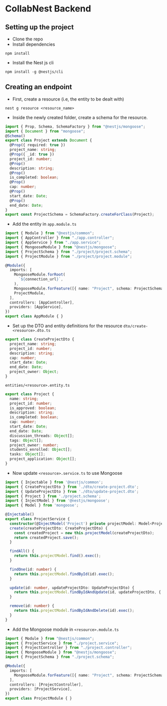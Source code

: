 # CollabNest Backend

## Setting up the project
* Clone the repo
* Install dependencies
```
npm install
```
* Install the Nest js cli
```
npm install -g @nestjs/cli
```

## Creating an endpoint
* First, create a resource (i.e, the entity to be dealt with)
```
nest g resource <resource_name>
```
* Inside the newly created folder, create a schema for the resource.
```typescript
import { Prop, Schema, SchemaFactory } from "@nestjs/mongoose";
import { Document } from "mongoose";
@Schema()
export class Project extends Document {
  @Prop({ required: true })
  project_name: string;
  @Prop({ _id: true })
  project_id: number;
  @Prop()
  description: string;
  @Prop()
  is_completed: boolean;
  @Prop()
  cap: number;
  @Prop()
  start_date: Date;
  @Prop()
  end_date: Date;
}
export const ProjectSchema = SchemaFactory.createForClass(Project);
```
* Add the entity in ``app.module.ts``
```typescript
import { Module } from "@nestjs/common";
import { AppController } from "./app.controller";
import { AppService } from "./app.service";
import { MongooseModule } from "@nestjs/mongoose";
import { ProjectSchema } from "./project/project.schema";
import { ProjectModule } from "./project/project.module";

@Module({
  imports: [
    MongooseModule.forRoot(
      `${connection_url}`,
    ),
    MongooseModule.forFeature([{ name: "Project", schema: ProjectSchema }]), // THIS LINE HERE! Enter the resource's name for 'name'
    ProjectModule,
  ],
  controllers: [AppController],
  providers: [AppService],
})
export class AppModule { }
```
* Set up the DTO and entity definitions for the resource
``dto/create-<resource>.dto.ts``
```typescript
export class CreateProjectDto {
  project_name: string;
  project_id: number;
  description: string;
  cap: number;
  start_date: Date;
  end_date: Date;
  project_owner: Object;
}
```
``entities/<resource>.entity.ts``
```typescript
export class Project {
  name: string;
  project_id: number;
  is_approved: boolean;
  description: string;
  is_completed: boolean;
  cap: number;
  start_date: Date;
  end_date: Date;
  discussion_threads: Object[];
  tags: Object[];
  project_owner: number;
  students_enrolled: Object[];
  tasks: Object[];
  project_application: Object[];
}
```
* Now update ``<resource>.service.ts`` to use Mongoose
```typescript
import { Injectable } from '@nestjs/common';
import { CreateProjectDto } from './dto/create-project.dto';
import { UpdateProjectDto } from './dto/update-project.dto';
import { Project } from './project.schema';
import { InjectModel } from '@nestjs/mongoose';
import { Model } from 'mongoose';

@Injectable()
export class ProjectService {
  constructor(@InjectModel('Project') private projectModel: Model<Project>) { } // Make sure to inject the Model dependency
  create(createProjectDto: CreateProjectDto) {
    const createdProject = new this.projectModel(createProjectDto);
    return createdProject.save();
  }

  findAll() {
    return this.projectModel.find().exec();
  }

  findOne(id: number) {
    return this.projectModel.findById(id).exec();
  }

  update(id: number, updateProjectDto: UpdateProjectDto) {
    return this.projectModel.findByIdAndUpdate(id, updateProjectDto, { new: true }).exec();
  }

  remove(id: number) {
    return this.projectModel.findByIdAndDelete(id).exec();
  }
}
```
* Add the Mongoose module in ``<resource>.module.ts``
```typescript
import { Module } from "@nestjs/common";
import { ProjectService } from "./project.service";
import { ProjectController } from "./project.controller";
import { MongooseModule } from "@nestjs/mongoose";
import { ProjectSchema } from "./project.schema";

@Module({
  imports: [
    MongooseModule.forFeature([{ name: "Project", schema: ProjectSchema }]), // This
  ],
  controllers: [ProjectController],
  providers: [ProjectService],
})
export class ProjectModule { }
```
